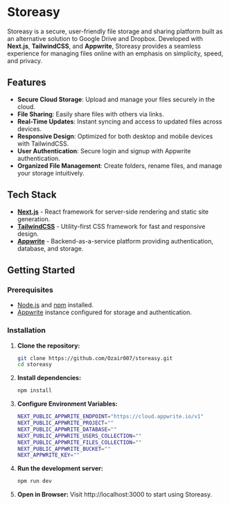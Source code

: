 # Storeasy

Storeasy is a secure, user-friendly file storage and sharing platform built as an alternative solution to Google Drive and Dropbox. Developed with **Next.js**, **TailwindCSS**, and **Appwrite**, Storeasy provides a seamless experience for managing files online with an emphasis on simplicity, speed, and privacy.

## Features

- **Secure Cloud Storage**: Upload and manage your files securely in the cloud.
- **File Sharing**: Easily share files with others via links.
- **Real-Time Updates**: Instant syncing and access to updated files across devices.
- **Responsive Design**: Optimized for both desktop and mobile devices with TailwindCSS.
- **User Authentication**: Secure login and signup with Appwrite authentication.
- **Organized File Management**: Create folders, rename files, and manage your storage intuitively.

## Tech Stack

- **[Next.js](https://nextjs.org/)** - React framework for server-side rendering and static site generation.
- **[TailwindCSS](https://tailwindcss.com/)** - Utility-first CSS framework for fast and responsive design.
- **[Appwrite](https://appwrite.io/)** - Backend-as-a-service platform providing authentication, database, and storage.

## Getting Started

### Prerequisites

- [Node.js](https://nodejs.org/) and [npm](https://www.npmjs.com/) installed.
- [Appwrite](https://appwrite.io/docs) instance configured for storage and authentication.

### Installation

1. **Clone the repository:**
   ```bash
   git clone https://github.com/Ozair007/storeasy.git
   cd storeasy
2. **Install dependencies:**
   ```bash
   npm install
3. **Configure Environment Variables:**
   ```bash
   NEXT_PUBLIC_APPWRITE_ENDPOINT="https://cloud.appwrite.io/v1"
   NEXT_PUBLIC_APPWRITE_PROJECT=""
   NEXT_PUBLIC_APPWRITE_DATABASE=""
   NEXT_PUBLIC_APPWRITE_USERS_COLLECTION=""
   NEXT_PUBLIC_APPWRITE_FILES_COLLECTION=""
   NEXT_PUBLIC_APPWRITE_BUCKET=""
   NEXT_APPWRITE_KEY=""
4. **Run the development server:**
   ```bash
   npm run dev
5. **Open in Browser:** Visit http://localhost:3000 to start using Storeasy.

